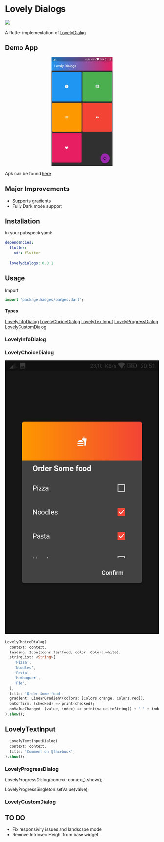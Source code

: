 # Lovely Dialogs
![](https://img.shields.io/pub/v/lovely_dialogs?style=flat-square)

A flutter implementation of [LovelyDialog](https://github.com/yarolegovich/LovelyDialog)

## Demo App

<p align="center">
  <img src="https://github.com/VictorHerbert/LovelyDialogs/raw/master/Images/app.jpeg"  width="200" height="356"/>
</p>

Apk can be found [here](https://github.com/VictorHerbert/LovelyDialogs/tree/master/example)

## Major Improvements

* Supports gradients
* Fully Dark mode support

## Installation

In your pubspeck.yaml:

``` yaml
dependencies:
  flutter:
    sdk: flutter

  lovelydialogs: 0.0.1
```

## Usage

Import 

``` dart
import 'package:badges/badges.dart';
```

#### Types

[LovelyInfoDialog](https://github.com/VictorHerbert/LovelyDialogs#LovelyInfoDialog)
[LovelyChoiceDialog](https://github.com/VictorHerbert/LovelyDialogs#LovelyChoiceDialog)
[LovelyTextInput](https://github.com/VictorHerbert/LovelyDialogs#LovelyTextInput)
[LovelyProgressDialog](https://github.com/VictorHerbert/LovelyDialogs#LovelyProgressDialog)
[LovelyCustomDialog](https://github.com/VictorHerbert/LovelyDialogs#LovelyCustomDialog)

### LovelyInfoDialog


### LovelyChoiceDialog

<p align="center">
  <img src="https://github.com/VictorHerbert/LovelyDialogs/raw/master/Images/choice_dark.jpeg" max-height="64px;"/>
</p>

``` dart
LovelyChoiceDialog(
  context: context,
  leading: Icon(Icons.fastfood, color: Colors.white),
  stringList: <String>[
    'Pizza',
    'Noodles',
    'Pasta',
    'Hambuguer',
    'Pie',
  ],
  title: 'Order Some food',
  gradient: LinearGradient(colors: [Colors.orange, Colors.red]),
  onConfirm: (checked) => print(checked);
  onValueChanged: (value, index) => print(value.toString() + " " + index.toString()),
).show();
```
## LovelyTextInput

``` dart
  LovelyTextInputDialog(
  context: context,
  title: 'Comment on @facebook',
).show();
```

### LovelyProgressDialog

LovelyProgressDialog(context: context,).show();

LovelyProgressSingleton.setValue(value);

### LovelyCustomDialog

## TO DO

* Fix responsivity issues and landscape mode
* Remove Intrinsec Height from base widget
